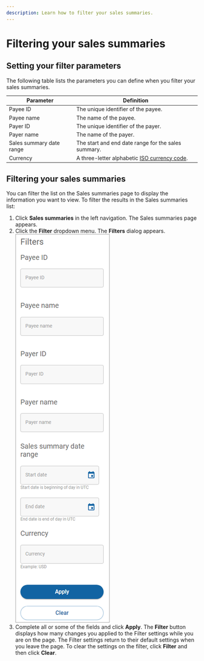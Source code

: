 ```yaml
---
description: Learn how to filter your sales summaries.
---
```


# Filtering your sales summaries

## Setting your filter parameters

The following table lists the parameters you can define when you filter your sales summaries.

| Parameter                | Definition                                                                     |
| ------------------------ | ------------------------------------------------------------------------------ |
| Payee ID                 | The unique identifier of the payee.                                            |
| Payee name               | The name of the payee.                                                         |
| Payer ID                 | The unique identifier of the payer.                                            |
| Payer name               | The name of the payer.                                                         |
| Sales summary date range | The start and end date range for the sales summary.                            |
| Currency                 | A three-letter alphabetic [ISO currency code](https://www.xe.com/iso4217.php). |

## Filtering your sales summaries

You can filter the list on the Sales summaries page to display the information you want to view. To filter the results in the Sales summaries list:

1. Click **Sales summaries** in the left navigation. The Sales summaries page appears.
2. Click the **Filter** dropdown menu. The **Filters** dialog appears.\
   ![](../../../../.gitbook/assets/FilteringSaleSumImage.png)
3. Complete all or some of the fields and click **Apply**. The **Filter** button displays how many changes you applied to the Filter settings while you are on the page. The Filter settings return to their default settings when you leave the page. To clear the settings on the filter, click **Filter** and then click **Clear**.
